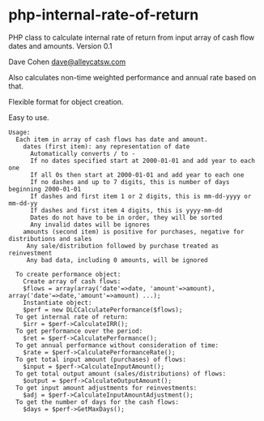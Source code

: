 # php-internal-rate-of-return
PHP class to calculate internal rate of return from input array of cash flow dates and amounts.
Version 0.1

Dave Cohen
dave@alleycatsw.com

Also calculates non-time weighted performance and annual rate based on that.

Flexible format for object creation.

Easy to use.

 
    Usage:
      Each item in array of cash flows has date and amount.
        dates (first item): any representation of date
          Automatically converts / to -
          If no dates specified start at 2000-01-01 and add year to each one
          If all 0s then start at 2000-01-01 and add year to each one
          If no dashes and up to 7 digits, this is number of days beginning 2000-01-01
          If dashes and first item 1 or 2 digits, this is mm-dd-yyyy or mm-dd-yy
          If dashes and first item 4 digits, this is yyyy-mm-dd
          Dates do not have to be in order, they will be sorted
          Any invalid dates will be ignores
        amounts (second item) is positive for purchases, negative for distributions and sales
         Any sale/distribution followed by purchase treated as reinvestment
         Any bad data, including 0 amounts, will be ignored
   
      To create performance object:
        Create array of cash flows:
        $flows = array(array('date'=>date, 'amount'=>amount), array('date'=>date,'amount'=>amount) ...);
        Instantiate object:
        $perf = new DLCCalculatePerformance($flows);
      To get internal rate of return:
        $irr = $perf->CalculateIRR();
      To get performance over the period:
        $ret = $perf->CalculatePerformance();
      To get annual performance without consideration of time:
        $rate = $perf->CalculatePerformanceRate();
      To get total input amount (purchases) of flows:
        $input = $perf->CalculateInputAmount();
      To get total output amount (sales/distributions) of flows:
        $output = $perf->CalculateOutputAmount();
      To get input amount adjustments for reinvestments:
        $adj = $perf->CalculateInputAmountAdjustment();
      To get the number of days for the cash flows:
        $days = $perf->GetMaxDays();
   
